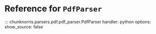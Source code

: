 # Reference for `PdfParser`

::: chunknorris.parsers.pdf.pdf_parser.PdfParser
    handler: python
    options:
      show_source: false